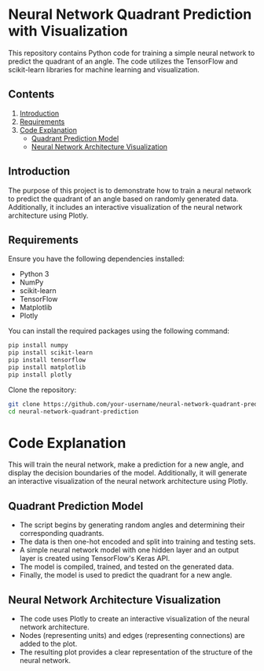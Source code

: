 # Neural Network Quadrant Prediction with Visualization

This repository contains Python code for training a simple neural network to predict the quadrant of an angle. The code utilizes the TensorFlow and scikit-learn libraries for machine learning and visualization.

## Contents

1. [Introduction](#introduction)
2. [Requirements](#requirements)
3. [Code Explanation](#code-explanation)
    - [Quadrant Prediction Model](#quadrant-prediction-model)
    - [Neural Network Architecture Visualization](#neural-network-architecture-visualization)

## Introduction

The purpose of this project is to demonstrate how to train a neural network to predict the quadrant of an angle based on randomly generated data. Additionally, it includes an interactive visualization of the neural network architecture using Plotly.

## Requirements

Ensure you have the following dependencies installed:

- Python 3
- NumPy
- scikit-learn
- TensorFlow
- Matplotlib
- Plotly

You can install the required packages using the following command:

```bash
pip install numpy
pip install scikit-learn
pip install tensorflow
pip install matplotlib
pip install plotly
```

Clone the repository:
```bash
git clone https://github.com/your-username/neural-network-quadrant-prediction.git
cd neural-network-quadrant-prediction
```

# Code Explanation

This will train the neural network, make a prediction for a new angle, and display the decision boundaries of the model. Additionally, it will generate an interactive visualization of the neural network architecture using Plotly.

## Quadrant Prediction Model

- The script begins by generating random angles and determining their corresponding quadrants.
- The data is then one-hot encoded and split into training and testing sets.
- A simple neural network model with one hidden layer and an output layer is created using TensorFlow's Keras API.
- The model is compiled, trained, and tested on the generated data.
- Finally, the model is used to predict the quadrant for a new angle.

## Neural Network Architecture Visualization
- The code uses Plotly to create an interactive visualization of the neural network architecture.
- Nodes (representing units) and edges (representing connections) are added to the plot.
- The resulting plot provides a clear representation of the structure of the neural network.
